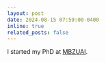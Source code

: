 ```yaml
---
layout: post
date: 2024-08-15 07:59:00-0400
inline: true
related_posts: false
---
```


I started my PhD at [MBZUAI](https://mbzuai.ac.ae/).